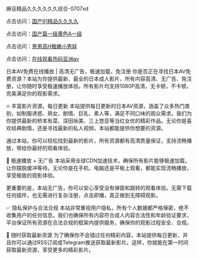 麻豆精品久久久久久久综合-0707xd


点击访问：<a href="https://fdhf-454.pages.dev/">国产91精品久久久久</a>

点击访问：<a href="https://tfda.pages.dev/">国产篇一级黄色A一级</a>

点击访问：<a href="https://bsdf-5f5.pages.dev/">男男高H稚嫩小男娃</a>

点击访问：<a href="https://bered.pages.dev/">在线观看热码亚洲av</a>


日本AV免费在线播放 | 高清无广告，极速加载，免注册
你是否正在寻找日本AV免费资源？本站为你提供最新、最全的日本成人影片，所有内容高清、无广告、免注册，让你随时享受极速播放体验。所有影片均支持1080P高清，无卡顿，不卡顿，完美满足你的观影需求。

🔥 丰富影片资源，每日更新
本站提供每日更新的日本AV资源，涵盖了众多热门类别，如制服诱惑、熟女、剧情、巨乳、素人等，满足不同口味的观众需求。我们为你提供最新的桥本有菜、深田咏美、三上悠亚等当红女优的精彩作品。无论你是喜欢经典剧情，还是寻找最新的私人视频，本站都能提供你想要的资源。

通过本站，你可以轻松找到最新的影片，所有资源都有高清质量保证，支持流畅播放，带给你最好的观看体验。

🚀 极速播放 + 无广告
本站采用全球CDN加速技术，确保所有影片能够极速加载，让你摆脱缓冲等待。无论你是在手机、电脑还是平板上观看，都能实现流畅播放，享受极致的观影体验。

更重要的是，本站无广告，你可以安心享受没有弹窗和跳转的观看体验。无需下载任何插件，也无需进行复杂注册，点击即播，真正做到无障碍观影。

✅ 隐私保护与合法合规
本站非常重视用户隐私，所有个人数据都严格保密，绝不收集用户的任何信息。我们也确保所有内容符合成人内容合法性和年龄验证要求，平台保证所有资源在合法合规的框架内提供服务，确保你的观影过程安全、合规。

📅 随时获取最新资源
为了确保你不会错过任何精彩内容，本站提供每日更新，并且你可以通过RSS订阅或Telegram推送获取最新影片。这样，你就能在第一时间获取最新资源，享受更多的精彩影片。


<span style="display:none;">[Canonical link]( https://github.com/768xda/78418 ）</span>
